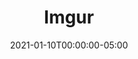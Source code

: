 ---
layout: ext_single
title: Imgur
slug: imgur
desc:  Retrieve and upload media to Imgur. Includes uploading OBS screenshots. 
category: social
date: '2021-01-10T00:00:00-05:00'
permalink: extensions/social/:slug
download_url: https://github.com/christinna9031/LioranBoard-Imgur/releases
setup_url: https://github.com/christinna9031/LioranBoard-Imgur#readme
developer_name: Christina K.
developer_url: https://docs.christinak.ca/
icon_local: 
trailer: 
screenshots_local:
version: 1.3
sammi_version: 1.40
platform: Any
overview: |
    **An extension to connect SAMMI to Imgur. Can upload OBS screenshots to Imgur as well.**  

    **Main feature**\
    Take an OBS screenshot of any source/scene and instantly upload it to Imgur. Can use the Discord webhook extension to send screenshots to your Discord server as well.

    **Other features**
    - Create albums
    - Upload media (pictures and videos) directly from your Bridge to Imgur (the Imgur link will get saved in a variable in your Receiver, so you can easily post it in your Twitch chat)
    - Retrieve media from a specified album
    - Search by tag to retrieve trending Imgur media
    - Upload Image from URL

    *All uploaded media and albums are anonymous. You can save the deletehash into .ini file to be able to delete them later if needed.*  

    **Known bugs**\
    Can choose album to upload to only for images. It does not work for videos.
setup:
privacy_collect: false
---